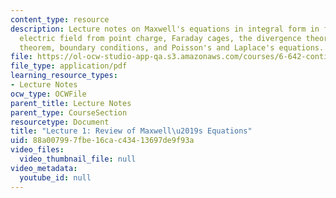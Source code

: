 ```yaml
---
content_type: resource
description: Lecture notes on Maxwell's equations in integral form in free space,
  electric field from point charge, Faraday cages, the divergence theorem, Stoke's
  theorem, boundary conditions, and Poisson's and Laplace's equations.
file: https://ol-ocw-studio-app-qa.s3.amazonaws.com/courses/6-642-continuum-electromechanics-fall-2008/88a007997fbe16cac43413697de9f93a_lec01_f08.pdf
file_type: application/pdf
learning_resource_types:
- Lecture Notes
ocw_type: OCWFile
parent_title: Lecture Notes
parent_type: CourseSection
resourcetype: Document
title: "Lecture 1: Review of Maxwell\u2019s Equations"
uid: 88a00799-7fbe-16ca-c434-13697de9f93a
video_files:
  video_thumbnail_file: null
video_metadata:
  youtube_id: null
---
```

